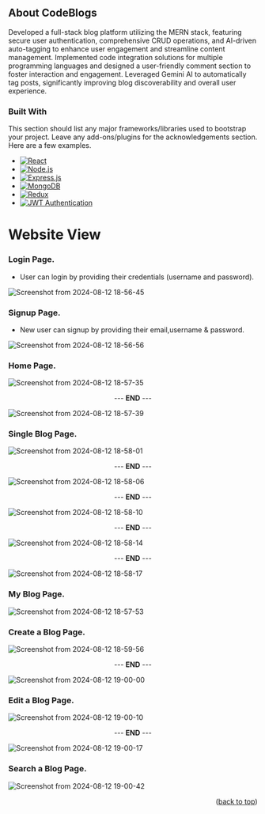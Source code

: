 <!-- Improved compatibility of back to top link: See: https://github.com/othneildrew/Best-README-Template/pull/73 -->
<a id="readme-top"></a>


<!-- ABOUT THE PROJECT -->
## About CodeBlogs

Developed a full-stack blog platform utilizing the MERN stack, featuring secure user authentication, comprehensive CRUD operations, and AI-driven auto-tagging to enhance user engagement and streamline content management. Implemented code integration solutions for multiple programming languages and designed a user-friendly comment section to foster interaction and engagement. Leveraged Gemini AI to automatically tag posts, significantly improving blog discoverability and overall user experience.



### Built With

This section should list any major frameworks/libraries used to bootstrap your project. Leave any add-ons/plugins for the acknowledgements section. Here are a few examples.

* [![React][React.js]][React-url]
* [![Node.js][Node.js]][Node-url]
* [![Express.js][Express.js]][Express-url]
* [![MongoDB][MongoDB]][MongoDB-url]
* [![Redux](https://img.shields.io/badge/Redux-764ABC?style=for-the-badge&logo=redux&logoColor=white)](https://redux.js.org/)
* [![JWT Authentication](https://img.shields.io/badge/JWT_Authentication-000000?style=for-the-badge&logo=json&logoColor=white)](https://jwt.io/)



# Website View
### Login Page.
* User can login by providing their credentials (username and password).

![Screenshot from 2024-08-12 18-56-45](https://github.com/user-attachments/assets/0cdb362b-11ff-44a9-9957-39f52bf64a44)


### Signup Page.
* New user can signup by providing their email,username & password.

![Screenshot from 2024-08-12 18-56-56](https://github.com/user-attachments/assets/90ed14af-220b-40d6-9914-0d70826c94af)


### Home Page.

![Screenshot from 2024-08-12 18-57-35](https://github.com/user-attachments/assets/e489366c-75f3-485f-ab42-6803426137d3)


<p align="center">--- <strong>END</strong> ---</p>

![Screenshot from 2024-08-12 18-57-39](https://github.com/user-attachments/assets/bc49f012-9076-4b03-b544-4d8054aa2ddb)


### Single Blog Page.
![Screenshot from 2024-08-12 18-58-01](https://github.com/user-attachments/assets/59613592-9351-45e6-b61c-14ef43a53c5d)

<p align="center">--- <strong>END</strong> ---</p>

![Screenshot from 2024-08-12 18-58-06](https://github.com/user-attachments/assets/aa3071b2-fdfe-48ac-8152-0c733459e877)

<p align="center">--- <strong>END</strong> ---</p>

![Screenshot from 2024-08-12 18-58-10](https://github.com/user-attachments/assets/05ae7044-079b-4043-9a9a-b57c772f5a12)


<p align="center">--- <strong>END</strong> ---</p>

![Screenshot from 2024-08-12 18-58-14](https://github.com/user-attachments/assets/4d12670c-c96c-454f-b231-90c845c7076b)

<p align="center">--- <strong>END</strong> ---</p>

![Screenshot from 2024-08-12 18-58-17](https://github.com/user-attachments/assets/5e66aaaf-4045-4eec-a3c8-cb05723400c8)




### My Blog Page.

![Screenshot from 2024-08-12 18-57-53](https://github.com/user-attachments/assets/d3c99a91-38d0-40b3-bc7b-57142f77f94c)


### Create a Blog Page.

![Screenshot from 2024-08-12 18-59-56](https://github.com/user-attachments/assets/8b7a0a0d-d6c0-4e82-b42a-8e237c98fad2)

<p align="center">--- <strong>END</strong> ---</p>

![Screenshot from 2024-08-12 19-00-00](https://github.com/user-attachments/assets/af62ae09-658b-40cb-ad25-8dff7d42e7b9)

### Edit a Blog Page.
![Screenshot from 2024-08-12 19-00-10](https://github.com/user-attachments/assets/c9331dbe-b324-424a-a4af-87bd39ff7275)

<p align="center">--- <strong>END</strong> ---</p>

![Screenshot from 2024-08-12 19-00-17](https://github.com/user-attachments/assets/a4339ade-a18c-4a9b-b4f3-7020fa8faaa3)

### Search a Blog Page.

![Screenshot from 2024-08-12 19-00-42](https://github.com/user-attachments/assets/25155c6b-87ca-410c-8d90-fc516a35e885)


<p align="right">(<a href="#readme-top">back to top</a>)</p>


<!-- Badges -->
[React.js]: https://img.shields.io/badge/React-20232A?style=for-the-badge&logo=react&logoColor=61DAFB
[TypeScript]: https://img.shields.io/badge/TypeScript-007ACC?style=for-the-badge&logo=typescript&logoColor=white
[Node.js]: https://img.shields.io/badge/Node.js-43853D?style=for-the-badge&logo=node.js&logoColor=white
[Express.js]: https://img.shields.io/badge/Express.js-404D59?style=for-the-badge&logo=express&logoColor=white
[MongoDB]: https://img.shields.io/badge/MongoDB-4EA94B?style=for-the-badge&logo=mongodb&logoColor=white
[Recoil.js]: https://img.shields.io/badge/Recoil-3578E5?style=for-the-badge&logo=recoil&logoColor=white
[Prisma]: https://img.shields.io/badge/Prisma-2D3748?style=for-the-badge&logo=prisma&logoColor=white
[Zod]: https://img.shields.io/badge/Zod-233160?style=for-the-badge&logo=zod&logoColor=white
[SanityCMS]: https://img.shields.io/badge/Sanity_CMS-F03E2F?style=for-the-badge&logo=sanity&logoColor=white
[Stripe]: https://img.shields.io/badge/Stripe-008CDD?style=for-the-badge&logo=stripe&logoColor=white

<!-- Links -->
[React-url]: https://reactjs.org/
[TypeScript-url]: https://www.typescriptlang.org/
[Node-url]: https://nodejs.org/
[Express-url]: https://expressjs.com/
[MongoDB-url]: https://www.mongodb.com/
[Recoil-url]: https://recoiljs.org/
[Prisma-url]: https://www.prisma.io/
[Zod-url]: https://zod.dev/
[SanityCMS-url]: https://www.sanity.io/
[Stripe-url]: https://stripe.com/
